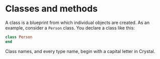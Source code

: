 # Classes and methods

A class is a blueprint from which individual objects are created. As an example, consider a `Person` class. You declare a class like this:

```ruby
class Person
end
```

Class names, and every type name, begin with a capital letter in Crystal.
